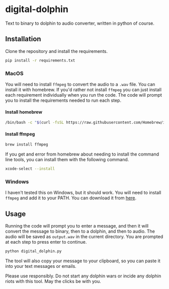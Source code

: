 # digital-dolphin
Text to binary to dolphin to audio converter, written in python of course.

## Installation
Clone the repository and install the requirements.
```bash
pip install -r requirements.txt
```

### MacOS
You will need to install `ffmpeg` to convert the audio to a `.wav` file. You can install it with homebrew. If you'd rather not install `ffmpeg` you can just install each requirement individually when you run the code.  The code will prompt you to install the requirements needed to run each step.

#### Install homebrew
```bash
/bin/bash -c "$(curl -fsSL https://raw.githubusercontent.com/Homebrew/install/HEAD/install.sh)"
```

#### Install ffmpeg
```bash
brew install ffmpeg
```
If you get and error from homebrew about needing to install the command line tools, you can install them with the following command.
```bash
xcode-select --install
```

### Windows
I haven't tested this on Windows, but it should work. You will need to install `ffmpeg` and add it to your PATH. You can download it from [here](https://www.ffmpeg.org/download.html).

## Usage
Running the code will prompt you to enter a message, and then it will convert the message to binary, then to a dolphin, and then to audio. The audio will be saved as `output.wav` in the current directory.  You are prompted at each step to press enter to continue.
```bash
python digital_dolphin.py
```

The tool will also copy your message to your clipboard, so you can paste it into your text messages or emails.

Please use responsibly.  Do not start any dolphin wars or incide any dolphin riots with this tool. May the clicks be with you.

